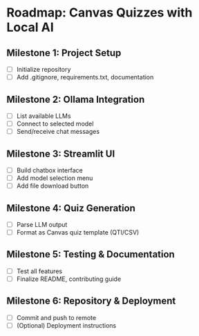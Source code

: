 # Roadmap: Canvas Quizzes with Local AI

## Milestone 1: Project Setup
- [ ] Initialize repository
- [ ] Add .gitignore, requirements.txt, documentation

## Milestone 2: Ollama Integration
- [ ] List available LLMs
- [ ] Connect to selected model
- [ ] Send/receive chat messages

## Milestone 3: Streamlit UI
- [ ] Build chatbox interface
- [ ] Add model selection menu
- [ ] Add file download button

## Milestone 4: Quiz Generation
- [ ] Parse LLM output
- [ ] Format as Canvas quiz template (QTI/CSV)

## Milestone 5: Testing & Documentation
- [ ] Test all features
- [ ] Finalize README, contributing guide

## Milestone 6: Repository & Deployment
- [ ] Commit and push to remote
- [ ] (Optional) Deployment instructions
